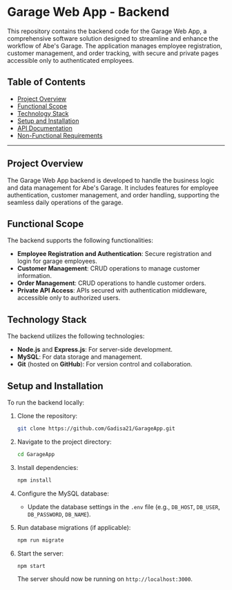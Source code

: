 # Garage Web App - Backend

This repository contains the backend code for the Garage Web App, a comprehensive software solution designed to streamline and enhance the workflow of Abe's Garage. The application manages employee registration, customer management, and order tracking, with secure and private pages accessible only to authenticated employees.

## Table of Contents
- [Project Overview](#project-overview)
- [Functional Scope](#functional-scope)
- [Technology Stack](#technology-stack)
- [Setup and Installation](#setup-and-installation)
- [API Documentation](#api-documentation)
- [Non-Functional Requirements](#non-functional-requirements)

---

## Project Overview

The Garage Web App backend is developed to handle the business logic and data management for Abe's Garage. It includes features for employee authentication, customer management, and order handling, supporting the seamless daily operations of the garage.

## Functional Scope

The backend supports the following functionalities:
- **Employee Registration and Authentication**: Secure registration and login for garage employees.
- **Customer Management**: CRUD operations to manage customer information.
- **Order Management**: CRUD operations to handle customer orders.
- **Private API Access**: APIs secured with authentication middleware, accessible only to authorized users.

## Technology Stack

The backend utilizes the following technologies:
- **Node.js** and **Express.js**: For server-side development.
- **MySQL**: For data storage and management.
- **Git** (hosted on **GitHub**): For version control and collaboration.

## Setup and Installation

To run the backend locally:

1. Clone the repository:
    ```bash
    git clone https://github.com/Gadisa21/GarageApp.git
    ```
2. Navigate to the project directory:
    ```bash
    cd GarageApp
    ```
3. Install dependencies:
    ```bash
    npm install
    ```
4. Configure the MySQL database:
   - Update the database settings in the `.env` file (e.g., `DB_HOST`, `DB_USER`, `DB_PASSWORD`, `DB_NAME`).

5. Run database migrations (if applicable):
    ```bash
    npm run migrate
    ```
6. Start the server:
    ```bash
    npm start
    ```
   The server should now be running on `http://localhost:3000`.



